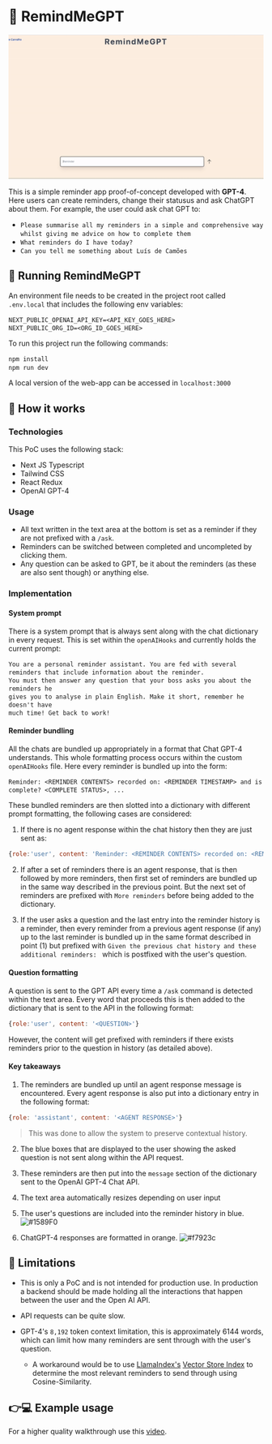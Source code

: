 # 🧠 RemindMeGPT
<p align="center">
    <img src="public/rmg.gif" alt="animated" />
</p>

This is a simple reminder app proof-of-concept developed with **GPT-4**. Here users can create reminders, change their statusus and ask ChatGPT about them. For example, the user could ask chat GPT to:

- `Please summarise all my reminders in a simple and comprehensive way whilst giving me advice on how to complete them`
- `What reminders do I have today?`
- `Can you tell me something about Luís de Camões`

## 🏃 Running RemindMeGPT
An environment file needs to be created in the project root called `.env.local` that includes the following env variables:
```
NEXT_PUBLIC_OPENAI_API_KEY=<API_KEY_GOES_HERE>
NEXT_PUBLIC_ORG_ID=<ORG_ID_GOES_HERE>
```
To run this project run the following commands:
```bash
npm install
npm run dev
```
A local version of the web-app can be accessed in `localhost:3000`

## 🤔 How it works

### Technologies
This PoC uses the following stack:
- Next JS Typescript
- Tailwind CSS
- React Redux
- OpenAI GPT-4

### Usage
- All text written in the text area at the bottom is set as a reminder if they are not prefixed with a `/ask`.
- Reminders can be switched between completed and uncompleted by clicking them. 
- Any question can be asked to GPT, be it about the reminders (as these are also sent though) or anything else. 

### Implementation

#### System prompt
There is a system prompt that is always sent along with the chat dictionary in every request. This is set within the `openAIHooks` and currently holds the current prompt:
```
You are a personal reminder assistant. You are fed with several reminders that include information about the reminder.
You must then answer any question that your boss asks you about the reminders he 
gives you to analyse in plain English. Make it short, remember he doesn't have
much time! Get back to work!
```

#### Reminder bundling
All the chats are bundled up appropriately in a format that Chat GPT-4 understands. This whole formatting process occurs within the custom `openAIHooks` file. Here every reminder is bundled up into the form:

    Reminder: <REMINDER CONTENTS> recorded on: <REMINDER TIMESTAMP> and is complete? <COMPLETE STATUS>, ...

These bundled reminders are then slotted into a dictionary with different prompt formatting, the following cases are considered:

1. If there is no agent response within the chat history then they are just sent as:
```javascript
{role:'user', content: 'Reminder: <REMINDER CONTENTS> recorded on: <REMINDER TIMESTAMP> and is complete? <COMPLETE STATUS>, ...'}
```
2. If after a set of reminders there is an agent response, that is then followed by more reminders, then first set of reminders are bundled up in the same way described in the previous point. But the next set of reminders are prefixed with `More reminders` before being added to the dictionary. 

3. If the user asks a question and the last entry into the reminder history is a reminder, then every reminder from a previous agent response (if any) up to the last reminder is bundled up in the same format described in point (1) but prefixed with `Given the previous chat history and these additional reminders: ` which is postfixed with the user's question.

#### Question formatting
A question is sent to the GPT API every time a `/ask` command is detected within the text area. Every word that proceeds this is then added to the dictionary that is sent to the API in the following format:
```javascript
{role:'user', content: '<QUESTION>'}
```
However, the content will get prefixed with reminders if there exists reminders prior to the question in history (as detailed above). 

#### Key takeaways 
1. The reminders are bundled up until an agent response message is encountered. Every agent response is also put into a dictionary entry in the following format:
```javascript
{role: 'assistant', content: '<AGENT RESPONSE>'}
```
 > This was done to allow the system to preserve contextual history. 

2. The blue boxes that are displayed to the user showing the asked question is not sent along within the API request. 

3. These reminders are then put into the `message` section of the dictionary sent to the OpenAI GPT-4 Chat API. 

4. The text area automatically resizes depending on user input

5. The user's questions are included into the reminder history in blue. ![#1589F0](https://placehold.co/15x15/1589F0/1589F0.png)

6. ChatGPT-4 responses are formatted in orange.  ![#f7923c](https://placehold.co/15x15/f7923c/f7923c.png)

## 🚫 Limitations
- This is only a PoC and is not intended for production use. In production a backend should be made holding all the interactions that happen between the user and the Open AI API.

- API requests can be quite slow.

- GPT-4's `8,192` token context limitation, this is approximately 6144 words, which can limit how many reminders are sent through with the user's question. 

  - A workaround would be to use [LlamaIndex's](https://gpt-index.readthedocs.io/en/latest/index.html) [Vector Store Index](https://gpt-index.readthedocs.io/en/latest/guides/index_guide.html#vector-store-index) to determine the most relevant reminders to send through using Cosine-Similarity. 

## 👉💻 Example usage
For a higher quality walkthrough use this [video](https://www.youtube.com/watch?v=lIp0EV68jAg).


